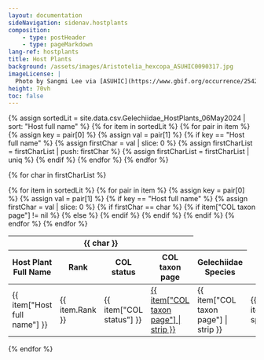 ```yaml
---
layout: documentation
sideNavigation: sidenav.hostplants
composition:
    - type: postHeader
    - type: pageMarkdown
lang-ref: hostplants
title: Host Plants
background: /assets/images/Aristotelia_hexcopa_ASUHIC0090317.jpg
imageLicense: |
  Photo by Sangmi Lee via [ASUHIC](https://www.gbif.org/occurrence/2542961803)
height: 70vh
toc: false
---
```


{% assign sortedLit = site.data.csv.Gelechiidae_HostPlants_06May2024 | sort: "Host full name" %}
{% for item in sortedLit %}
{% for pair in item %}
{% assign key = pair[0] %}
{% assign val = pair[1] %}
{% if key == "Host full name" %}
{% assign firstChar = val | slice: 0 %}
{% assign firstCharList = firstCharList | push: firstChar %}
{% assign firstCharList = firstCharList | uniq %}
{% endif %}
{% endfor %}
{% endfor %}

{% for char in firstCharList %}

<div class="overflow-auto table is-narrow" markdown="block">
<table class="table is-narrow is-striped is-hoverable is-fullwidth">
<thead>
<tr>
<th class="has-text-centered" colspan="4" id="{{ char }}">{{ char }}</th>
</tr>
<tr>
<th class="has-text-centered">Host Plant Full Name</th>
<th>Rank</th>
<th>COL status</th>
<th>COL taxon page</th>
<th>Gelechiidae Species</th>
</tr>
</thead>
<tbody>
{% for item in sortedLit %}
{% for pair in item %}
{% assign key = pair[0] %}
{% assign val = pair[1] %}
{% if key == "Host full name" %}
{% assign firstChar = val | slice: 0 %}
{% if firstChar == char %}
<tr>
<td>{{ item["Host full name"] }}</td>
<td>{{ item.Rank }}</td>
<td>{{ item["COL status"] }}</td>
  {% if item["COL taxon page"] != nil %}
   <td><a href="{{ item['COL taxon page'] }}" target="_blank">{{ item["COL taxon page"] | strip }}</a></td>
  {% else %}
  <td>{{ item["COL taxon page"] | strip }}</td>
  {% endif %}
  <td>{{ item["Gelechiidae species name"] }}</td>
 </tr>
 {% endif %}
 {% endif %}
 {% endfor %}
 {% endfor %}
 </tbody>
 </table>
 </div>
 {% endfor %}


